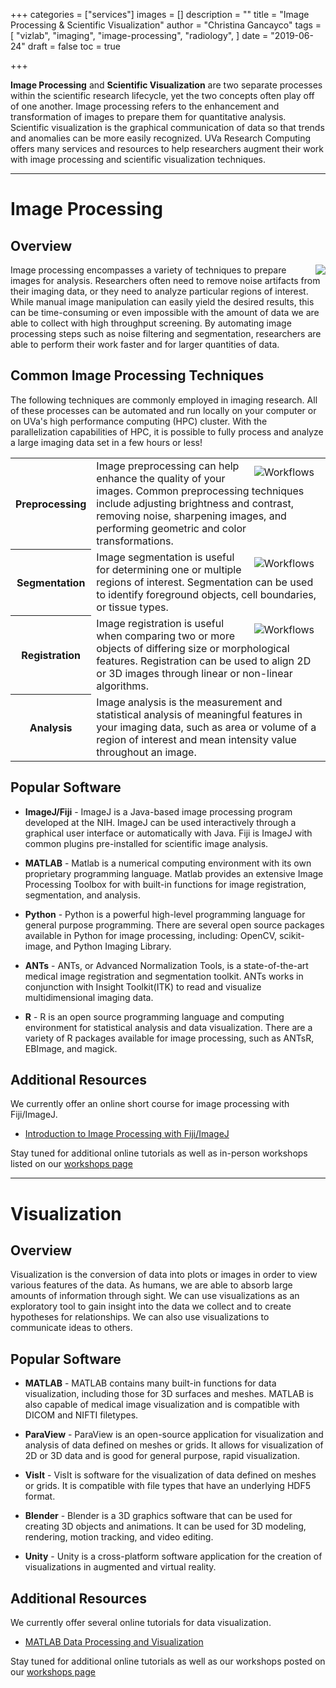 +++
categories = ["services"]
images = []
description = ""
title = "Image Processing & Scientific Visualization"
author = "Christina Gancayco"
tags = [
  "vizlab",
  "imaging",
  "image-processing",
  "radiology",
]
date = "2019-06-24"
draft = false
toc = true

+++

<p class="lead">
<b>Image Processing</b> and <b>Scientific Visualization</b> are two separate processes within the scientific research lifecycle, yet the two concepts often play off of one another. Image processing refers to the enhancement and transformation of images to prepare them for quantitative analysis. Scientific visualization is the graphical communication of data so that trends and anomalies can be more easily recognized. UVa Research Computing offers many services and resources to help researchers augment their work with image processing and scientific visualization techniques.
</p>

- - -

# Image Processing

## Overview

<img src="/images/image-processing.jpg" style="float:right;" class="project-inset" />

Image processing encompasses a variety of techniques to prepare images for analysis. Researchers often need to remove noise artifacts from their imaging data, or they need to analyze particular regions of interest. While manual image manipulation can easily yield the desired results, this can be time-consuming or even impossible with the amount of data we are able to collect with high throughput screening. By automating image processing steps such as noise filtering and segmentation, researchers are able to perform their work faster and for larger quantities of data.

## Common Image Processing Techniques

The following techniques are commonly employed in imaging research. All of these processes can be automated and run locally on your computer or on UVa's high performance computing (HPC) cluster. With the parallelization capabilities of HPC, it is possible to fully process and analyze a large imaging data set in a few hours or less!

<table class="table table-striped">
  <tbody>
    <tr>
		<th scope="row" style="width:25%;font-weight:bold;">Preprocessing</th>
			<td>
				<img src="/images/preprocessing.png" alt="Workflows" align="right" style="max-width:40%;padding:10px;" />
				Image preprocessing can help enhance the quality of your images. Common preprocessing techniques include adjusting brightness and contrast, removing noise, sharpening images, and performing geometric and color transformations.
			</td>
		</tr>
		<tr>
		<th scope="row" style="width:25%;font-weight:bold;">Segmentation</th>
			<td>
				<img src="/images/segmentation.png" alt="Workflows" align="right" style="max-width:40%;padding:10px;" />
				Image segmentation is useful for determining one or multiple regions of interest. Segmentation can be used to identify foreground objects, cell boundaries, or tissue types.
			</td>
		</tr>
		<tr>
		<th scope="row" style="width:25%;font-weight:bold;">Registration</th>
			<td>
				<img src="/images/register.png" alt="Workflows" align="right" style="max-width:40%;padding:10px;" />
				Image registration is useful when comparing two or more objects of differing size or morphological features. Registration can be used to align 2D or 3D images through linear or non-linear algorithms.
			</td>
		</tr>
		<tr>
		<th scope="row" style="width:25%;font-weight:bold;">Analysis</th>
			<td>
				Image analysis is the measurement and statistical analysis of meaningful features in your imaging data, such as area or volume of a region of interest and mean intensity value throughout an image.
			</td>
		</tr>
	</tbody>
</table>

## Popular Software

* **ImageJ/Fiji** - ImageJ is a Java-based image processing program developed at the NIH. ImageJ can be used interactively through a graphical user interface or automatically with Java. Fiji is ImageJ with common plugins pre-installed for scientific image analysis.

* **MATLAB** - Matlab is a numerical computing environment with its own proprietary programming language. Matlab provides an extensive Image Processing Toolbox for with built-in functions for image registration, segmentation, and analysis.

* **Python** - Python is a powerful high-level programming language for general purpose programming. There are several open source packages available in Python for image processing, including: OpenCV, scikit-image, and Python Imaging Library.

* **ANTs** - ANTs, or Advanced Normalization Tools, is a state-of-the-art medical image registration and segmentation toolkit. ANTs works in conjunction with Insight Toolkit(ITK) to read and visualize multidimensional imaging data.

* **R** - R is an open source programming language and computing environment for statistical analysis and data visualization. There are a variety of R packages available for image processing, such as ANTsR, EBImage, and magick.

## Additional Resources

We currently offer an online short course for image processing with Fiji/ImageJ.

* [Introduction to Image Processing with Fiji/ImageJ](https://learning.rc.virginia.edu/courses/fiji-image-processing)

Stay tuned for additional online tutorials as well as in-person workshops listed on our [workshops page](/education/workshops/)

- - -

# Visualization

## Overview

Visualization is the conversion of data into plots or images in order to view various features of the data. As humans, we are able to absorb large amounts of information through sight. We can use visualizations as an exploratory tool to gain insight into the data we collect and to create hypotheses for relationships. We can also use visualizations to communicate ideas to others.

## Popular Software

* **MATLAB** - MATLAB contains many built-in functions for data visualization, including those for 3D surfaces and meshes. MATLAB is also capable of medical image visualization and is compatible with DICOM and NIFTI filetypes.

* **ParaView** - ParaView is an open-source application for visualization and analysis of data defined on meshes or grids. It allows for visualization of 2D or 3D data and is good for general purpose, rapid visualization.

* **VisIt** - VisIt is software for the visualization of data defined on meshes or grids. It is compatible with file types that have an underlying HDF5 format.

* **Blender** - Blender is a 3D graphics software that can be used for creating 3D objects and animations. It can be used for 3D modeling, rendering, motion tracking, and video editing.

* **Unity** - Unity is a cross-platform software application for the creation of visualizations in augmented and virtual reality.


## Additional Resources

We currently offer several online tutorials for data visualization.

* [MATLAB Data Processing and Visualization](https://learning.rc.virginia.edu/tutorials/matlab-data-viz/)

Stay tuned for additional online tutorials as well as our workshops posted on our [workshops page](/education/workshops/)


<!--
# Viz Lab

The Viz Lab is a facility designed to help UVA faculty, staff, and students explore the power of visualization in research and education.

By allowing researchers to interactively view data, the Viz Lab helps them find innovative ways of translating data into images and see stacks of images as three-dimensional models.

Find out what your data are telling you!

## Systems and Resources

### Virtual Reality Environment (Touch Table II & HTC Vive)      
<div class="bd-callout bd-callout-warning">
  Touch Table II is a 65" ultra high-definition monitor with capacitative touch that is
  driven by a computer with 64GB RAM and two NVidia GeForce 970 Graphics cards. It interacts
  with an HTC Vive headset which allows users to experience the wonders of virtual reality.
</div>

### Visualization Environment (Touch Table I)
<div class="bd-callout bd-callout-warning">
  Touch Table I consists of a 55" monitor with touch capability. It is driven by a computer with 64GB RAM and one NVidia Quadro
  2000 Graphics card.
</div>


## Location

The Viz Lab is conveniently located inside of Fontaine Research Park at 560 Ray C. Hunt Drive.

<iframe 
src="https://www.google.com/maps/embed?pb=!1m18!1m12!1m3!1d3142.928098414751!2d-78.52661408401686!3d38.02545567971468!2m3!1f0!2f0!3f0!3m2!1i1024!2i768!4f13.1!3m3!1m2!1s0x89b387b3ce11cffb%3A0x879a5ece760dccc!2sUVA%20Research%20Computing!5e0!3m2!1sen!2sus!4v1651157913102!5m2!1sen!2sus" 
width="100%" height="450" style="border:0;" allowfullscreen="" loading="lazy" referrerpolicy="no-referrer-when-downgrade"></iframe>

## Viz Lab Calendar

The Viz Lab is available by request only.
To reserve a day/time to use the resources in the Viz Lab, please contact us at [hpc-support@virginia.edu](mailto:hpc-support@virginia.edu).
The calendar below is updated regularly and shows the days/times the Viz Lab is unavailable.
-->
<!-- google calendar embedded here-->

<!--
<iframe frameborder="0" height="600" scrolling="no" src="https://calendar.google.com/calendar/embed?src=dvndpkvnloa8bvt5nre3d5n9as%40group.calendar.google.com&amp;ctz=America/New_York" style="border: 0" width="800"></iframe>
-->
